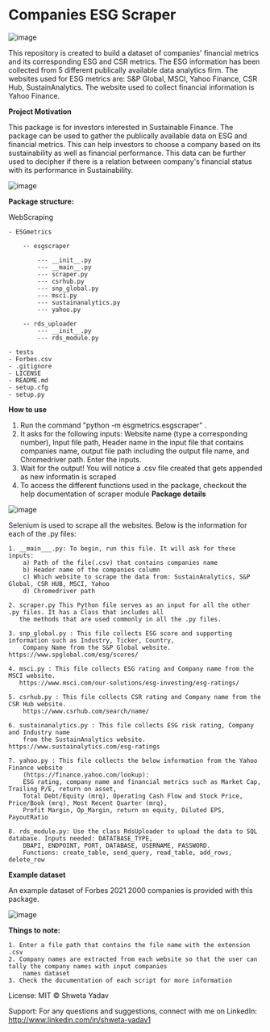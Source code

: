 # Companies ESG Scraper
![image](https://user-images.githubusercontent.com/86231288/131497638-3a32eceb-b610-455c-ac8e-6c11816fb856.png)



This repository is created to build a dataset of companies' financial metrics and its corresponding ESG and CSR metrics. The ESG information has been collected from 5 different publically available data analytics firm. The websites used for ESG metrics are: S&P Global, MSCI, Yahoo Finance, CSR Hub, SustainAnalytics. The website used to collect financial information is Yahoo Finance. 

**Project Motivation**

This package is for investors interested in Sustainable Finance. The package can be used to gather the publically available data on ESG and financial metrics. This can help investors to choose a company based on its sustainability as well as financial performance. This data can be further used to decipher if there is a relation between company's financial status with its performance in Sustainability. 

![image](https://user-images.githubusercontent.com/86231288/131498205-c524ef28-9964-44bd-aaca-e51898dc4b6c.png)

**Package structure:**

WebScraping 

    - ESGmetrics

        -- esgscraper

            --- __init__.py
            --- __main__.py
            --- scraper.py 
            --- csrhub.py
            --- snp_global.py
            --- msci.py
            --- sustainanalytics.py
            --- yahoo.py

        -- rds_uploader
            --- __init__.py
            --- rds_module.py
            
    - tests
    - Forbes.csv
    - .gitignore
    - LICENSE
    - README.md
    - setup.cfg
    - setup.py

**How to use**

1. Run the command "python -m esgmetrics.esgscraper" . 
2. It asks for the following inputs: Website name (type a corresponding number), Input file path, Header name in the input file that contains companies name, output file path including the output file name, and Chromedriver path. Enter the inputs.
3. Wait for the output! You will notice a .csv file created that gets appended as new informatin is scraped 
4. To access the different functions used in the package, checkout the help documentation of scraper module 
**Package details**

![image](https://user-images.githubusercontent.com/86231288/131498967-04673d9d-98f6-4a7d-bae2-aa6edff33e47.png)


Selenium is used to scrape all the websites. Below is the information for each of the .py files:

    1. __main___.py: To begin, run this file. It will ask for these inputs: 
        a) Path of the file(.csv) that contains companies name
        b) Header name of the companies column
        c) Which website to scrape the data from: SustainAnalytics, S&P Global, CSR HUB, MSCI, Yahoo
        d) Chromedriver path

    2. scraper.py This Python file serves as an input for all the other .py files. It has a Class that includes all
       the methods that are used commonly in all the .py files.

    3. snp_global.py : This file collects ESG score and supporting information such as Industry, Ticker, Country,
        Company Name from the S&P Global website. https://www.spglobal.com/esg/scores/

    4. msci.py : This file collects ESG rating and Company name from the MSCI website. 
       https://www.msci.com/our-solutions/esg-investing/esg-ratings/

    5. csrhub.py : This file collects CSR rating and Company name from the CSR Hub website.
        https://www.csrhub.com/search/name/

    6. sustainanalytics.py : This file collects ESG risk rating, Company and Industry name
        from the SustainAnalytics website. https://www.sustainalytics.com/esg-ratings

    7. yahoo.py : This file collects the below information from the Yahoo Finance website
        (https://finance.yahoo.com/lookup):
        ESG rating, company name and financial metrics such as Market Cap, Trailing P/E, return on asset, 
        Total Debt/Equity (mrq), Operating Cash Flow and Stock Price, Price/Book (mrq), Most Recent Quarter (mrq),
        Profit Margin, Op_Margin, return on equity, Diluted EPS, PayoutRatio

    8. rds_module.py: Use the class RdsUploader to upload the data to SQL database. Inputs needed: DATATBASE_TYPE, 
        DBAPI, ENDPOINT, PORT, DATABASE, USERNAME, PASSWORD. 
        Functions: create_table, send_query, read_table, add_rows, delete_row 

**Example dataset**

An example dataset of Forbes 2021 2000 companies is provided with this package.

![image](https://user-images.githubusercontent.com/86231288/131498320-e82e70a3-07c6-4088-986a-0b9695e9b81a.png)

**Things to note:**

    1. Enter a file path that contains the file name with the extension .csv
    2. Company names are extracted from each website so that the user can tally the company names with input companies
        names dataset 
    3. Check the documentation of each script for more information

License:
MIT © Shweta Yadav

Support:
For any questions and suggestions, connect with me on LinkedIn:  http://www.linkedin.com/in/shweta-yadav1
